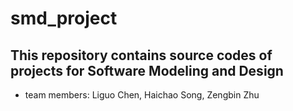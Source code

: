 # smd_project
## This repository contains source codes of projects for Software Modeling and Design
- team members: Liguo Chen, Haichao Song, Zengbin Zhu 


